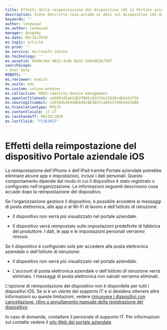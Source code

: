 ```yaml
---
title: Effetti della reimpostazione del dispositivo iOS in Portale aziendale Intune | Microsoft Docs
description: Viene descritto cosa accade ai dati sul dispositivo iOS dopo che è stato reimpostato nel Portale aziendale Intune.
keywords: ''
author: lenewsad
ms.author: lanewsad
manager: dougeby
ms.date: 09/18/2019
ms.topic: article
ms.prod: ''
ms.service: microsoft-intune
ms.technology: ''
ms.assetid: db99c3eb-4813-4c8b-8e32-958e983b7f0f
searchScope:
- User help
ROBOTS: ''
ms.reviewer: esmich
ms.suite: ems
ms.custom: intune-enduser
ms.collection: M365-identity-device-management
ms.openlocfilehash: aab801d5ab1db3f082c0357de22630cdbb34375b
ms.sourcegitcommit: c19584b36448bbd4c8638d7cab552fe9b3eb3408
ms.translationtype: MTE75
ms.contentlocale: it-IT
ms.lasthandoff: 09/20/2019
ms.locfileid: "71163817"
---
```

# <a name="effects-of-company-portal-ios-device-reset"></a>Effetti della reimpostazione del dispositivo Portale aziendale iOS 

La reimpostazione dell'iPhone o dell'iPad tramite Portale aziendale potrebbe eliminare alcune app e impostazioni, inclusi i dati personali. Questo comportamento dipende dal modo in cui il dispositivo è stato registrato o configurato nell'organizzazione. Le informazioni seguenti descrivono cosa accade dopo la reimpostazione del dispositivo.  

Se l'organizzazione gestisce il dispositivo, è possibile accedere ai messaggi di posta elettronica, alle app e al Wi-Fi di lavoro e dell'Istituto di istruzione:

- Il dispositivo non verrà più visualizzato nel portale aziendale.  

- Il dispositivo verrà reimpostato sulle impostazioni predefinite di fabbrica del produttore. I dati, le app e le impostazioni personali verranno rimossi.

Se il dispositivo è configurato solo per accedere alla posta elettronica aziendale o dell'Istituto di istruzione:

- Il dispositivo non verrà più visualizzato nel portale aziendale.  

- L'account di posta elettronica aziendale o dell'Istituto di istruzione verrà eliminato. I messaggi di posta elettronica non salvati verranno eliminati.   

L'opzione di reimpostazione del dispositivo non è disponibile per tutti i dispositivi iOS. Se si è un utente del supporto IT e si desidera ottenere altre informazioni su queste limitazioni, vedere [rimuovere i dispositivi con cancellazione, ritiro o annullamento manuale della registrazione del dispositivo](https://docs.microsoft.com/intune/devices-wipe).  

In caso di domande, contattare il personale di supporto IT. Per informazioni sul contatto vedere il [sito Web del portale aziendale](https://go.microsoft.com/fwlink/?linkid=2010980).
